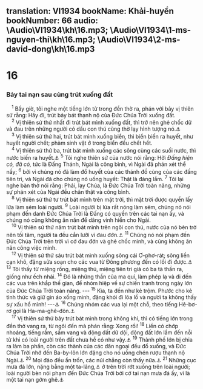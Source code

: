 translation: VI1934
bookName: Khải-huyền 
bookNumber: 66
audio: \Audio\VI1934\kh\16.mp3; \Audio\VI1934\1-ms-nguyen-thi\kh\16.mp3; \Audio\VI1934\2-ms-david-dong\kh\16.mp3
-------

<div class="title"><h1>16</h1><h3>Bảy tai nạn sau cùng trút xuống đất</h3></div>
<span class="verse kh_16_1"> <sup>1</sup> Bấy giờ, tôi nghe một tiếng lớn từ trong đền thờ ra, phán với bảy vị thiên sứ rằng: Hãy đi, trút bảy bát thạnh nộ của Đức Chúa Trời xuống đất. <br/></span>
<span class="verse kh_16_2"> <sup>2</sup> Vị thiên sứ thứ nhất đi trút bát mình xuống đất, thì trở nên ghẻ chốc dữ và đau trên những người có dấu con thú cùng thờ lạy hình tượng nó.<a data-toggle="tooltip" data-placement="bottom" title="Xu 9:10">⚓</a><br/></span>
<span class="verse kh_16_3"> <sup>3</sup> Vị thiên sứ thứ hai, trút bát mình xuống biển, thì biển biến ra huyết, như huyết người chết; phàm sinh vật ở trong biển đều chết hết. <br/></span>
<span class="verse kh_16_4"> <sup>4</sup> Vị thiên sứ thứ ba, trút bát mình xuống các sông cùng các suối nước, thì nước biến ra huyết.<a data-toggle="tooltip" data-placement="bottom" title="Xu 7:17-21; Thi 78:44">⚓</a></span>
<span class="verse kh_16_5"><sup>5</sup> Tôi nghe thiên sứ của nước nói rằng: Hỡi <i>Đấng hiện có, đã có,</i> tức là Đấng Thánh, Ngài là công bình, vì Ngài đã phán xét thể nầy; </span>
<span class="verse kh_16_6"><sup>6</sup> bởi vì chúng nó đã làm đổ huyết của các thánh đồ cùng của các đấng tiên tri, và Ngài đã cho chúng nó uống huyết: Thật là đáng lắm. </span>
<span class="verse kh_16_7"><sup>7</sup> Tôi lại nghe bàn thờ nói rằng: Phải, lạy Chúa, là Đức Chúa Trời toàn năng, những sự phán xét của Ngài đều chân thật và công bình. <br/></span>
<span class="verse kh_16_8"> <sup>8</sup> Vị thiên sứ thứ tư trút bát mình trên mặt trời, thì mặt trời được quyền lấy lửa làm sém loài người. </span>
<span class="verse kh_16_9"><sup>9</sup> Loài người bị lửa rất nóng làm sém, chúng nó nói phạm đến danh Đức Chúa Trời là Đấng có quyền trên các tai nạn ấy, và chúng nó cũng không ăn năn để dâng vinh hiển cho Ngài. <br/></span>
<span class="verse kh_16_10"> <sup>10</sup> Vị thiên sứ thứ năm trút bát mình trên ngôi con thú, nước của nó bèn trở nên tối tăm, người ta đều cắn lưỡi vì đau đớn.<a data-toggle="tooltip" data-placement="bottom" title="Xu 10:21">⚓</a></span>
<span class="verse kh_16_11"><sup>11</sup> Chúng nó nói phạm đến Đức Chúa Trời trên trời vì cớ đau đớn và ghẻ chốc mình, và cũng không ăn năn công việc mình. <br/></span>
<span class="verse kh_16_12"> <sup>12</sup> Vị thiên sứ thứ sáu trút bát mình xuống sông cái Ơ-phơ-rát; sông liền cạn khô, đặng sửa soạn cho các vua từ Đông phương đến có lối đi được.<a data-toggle="tooltip" data-placement="bottom" title="Es 11:15">⚓</a></span>
<span class="verse kh_16_13"><sup>13</sup> Tôi thấy từ miệng rồng, miệng thú, miệng tiên tri giả có ba tà thần ra, giống như ếch nhái. </span>
<span class="verse kh_16_14"><sup>14</sup> Đó là những thần của ma quỉ, làm phép lạ và đi đến các vua trên khắp thế gian, để nhóm hiệp về sự chiến tranh trong ngày lớn của Đức Chúa Trời toàn năng. --- </span>
<span class="verse kh_16_15"><sup>15</sup> Kìa, ta đến như kẻ trộm. Phước cho kẻ tỉnh thức và giữ gìn áo xống mình, đặng khỏi đi lõa lồ và người ta không thấy sự xấu hổ mình! ---<a data-toggle="tooltip" data-placement="bottom" title="Mat 24:43-44; Lu 12:39-40; Kh 3:3">⚓</a></span>
<span class="verse kh_16_16"><sup>16</sup> Chúng nhóm các vua lại một chỗ, theo tiếng Hê-bơ-rơ gọi là Ha-ma-ghê-đôn.<a data-toggle="tooltip" data-placement="bottom" title="2Vua 23:29; Xa 12:11">⚓</a><br/></span>
<span class="verse kh_16_17"> <sup>17</sup> Vị thiên sứ thứ bảy trút bát mình trong không khí, thì có tiếng lớn trong đền thờ vang ra, từ ngôi đến mà phán rằng: Xong rồi! </span>
<span class="verse kh_16_18"><sup>18</sup> Liền có chớp nhoáng, tiếng rầm, sấm vang và động đất dữ dội, động đất lớn lắm đến nỗi từ khi có loài người trên đất chưa hề có như vậy.<a data-toggle="tooltip" data-placement="bottom" title="Kh 8:5; 11:13,19">⚓</a></span>
<span class="verse kh_16_19"><sup>19</sup> Thành phố lớn bị chia ra làm ba phần, còn các thành của các dân ngoại đều đổ xuống, và Đức Chúa Trời nhớ đến Ba-by-lôn lớn đặng cho nó uống chén rượu thạnh nộ Ngài.<a data-toggle="tooltip" data-placement="bottom" title="Es 51:17">⚓</a></span>
<span class="verse kh_16_20"><sup>20</sup> Mọi đảo đều ẩn trốn, các núi chẳng còn thấy nữa.<a data-toggle="tooltip" data-placement="bottom" title="Kh 6:14">⚓</a></span>
<span class="verse kh_16_21"><sup>21</sup> Những cục mưa đá lớn, nặng bằng một ta-lâng,<a data-toggle="tooltip" data-placement="bottom" title="khoảng 40 ki-lô-gam">⚓</a> ở trên trời rớt xuống trên loài người; loài người bèn nói phạm đến Đức Chúa Trời bởi cớ tai nạn mưa đá ấy, vì là một tai nạn gớm ghê.<a data-toggle="tooltip" data-placement="bottom" title="Xu 9:23; Kh 11:19">⚓</a><br/></span>
